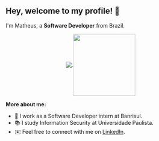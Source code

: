 ## Hey, welcome to my profile! 👋

I'm Matheus, a **Software Developer** from Brazil.

<p align="center">
  <a href="https://github.com/math-reis/github-readme-stats">
    <img
      align="center"
      src="https://github-readme-stats.vercel.app/api/top-langs/?username=math-reis&layout=compact"
    />
  </a>
  <a href="https://github.com/math-reis/github-readme-stats">
    <img
      align="center"
      height="165"
      src="https://github-readme-stats.vercel.app/api?username=math-reis&count_private=true&show_icons=true&custom_title=Github%20Status&hide=issues"
    />
  </a>
</p>

**More about me:**

- 🏢 I work as a Software Developer intern at Banrisul.
- 📚 I study Information Security at Universidade Paulista.
- ✉️ Feel free to connect with me on [LinkedIn](https://www.linkedin.com/in/matheus-grp/).
